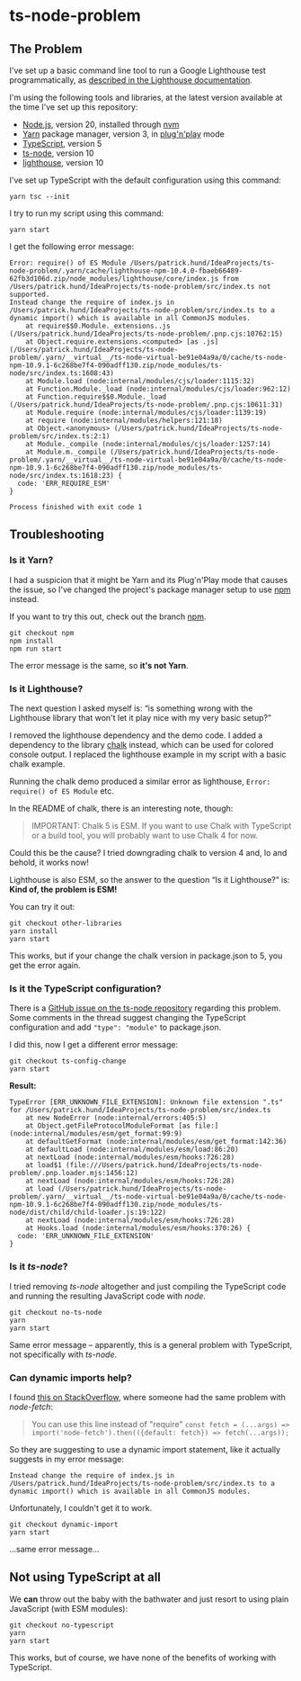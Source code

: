 # ts-node-problem

## The Problem

I've set up a basic command line tool to run a Google Lighthouse test
programmatically, as
[described in the Lighthouse documentation](https://github.com/GoogleChrome/lighthouse/blob/main/docs/readme.md).

I'm using the following tools and libraries, at the latest version available at
the time I've set up this repository:

- [Node.js](https://nodejs.org/en), version 20, installed through
  [nvm](https://github.com/nvm-sh/nvm)
- [Yarn](https://yarnpkg.com/) package manager, version 3, in
  [plug'n'play](https://yarnpkg.com/features/pnp#initializing-pnp) mode
- [TypeScript](https://www.typescriptlang.org/), version 5
- [ts-node](https://github.com/TypeStrong/ts-node), version 10
- [lighthouse](https://github.com/GoogleChrome/lighthouse#readme), version 10

I've set up TypeScript with the default configuration using this command:

```
yarn tsc --init
```

I try to run my script using this command:

```
yarn start
```

I get the following error message:

```
Error: require() of ES Module /Users/patrick.hund/IdeaProjects/ts-node-problem/.yarn/cache/lighthouse-npm-10.4.0-fbaeb66489-62fb3d106d.zip/node_modules/lighthouse/core/index.js from /Users/patrick.hund/IdeaProjects/ts-node-problem/src/index.ts not supported.
Instead change the require of index.js in /Users/patrick.hund/IdeaProjects/ts-node-problem/src/index.ts to a dynamic import() which is available in all CommonJS modules.
    at require$$0.Module._extensions..js (/Users/patrick.hund/IdeaProjects/ts-node-problem/.pnp.cjs:10762:15)
    at Object.require.extensions.<computed> [as .js] (/Users/patrick.hund/IdeaProjects/ts-node-problem/.yarn/__virtual__/ts-node-virtual-be91e04a9a/0/cache/ts-node-npm-10.9.1-6c268be7f4-090adff130.zip/node_modules/ts-node/src/index.ts:1608:43)
    at Module.load (node:internal/modules/cjs/loader:1115:32)
    at Function.Module._load (node:internal/modules/cjs/loader:962:12)
    at Function.require$$0.Module._load (/Users/patrick.hund/IdeaProjects/ts-node-problem/.pnp.cjs:10611:31)
    at Module.require (node:internal/modules/cjs/loader:1139:19)
    at require (node:internal/modules/helpers:121:18)
    at Object.<anonymous> (/Users/patrick.hund/IdeaProjects/ts-node-problem/src/index.ts:2:1)
    at Module._compile (node:internal/modules/cjs/loader:1257:14)
    at Module.m._compile (/Users/patrick.hund/IdeaProjects/ts-node-problem/.yarn/__virtual__/ts-node-virtual-be91e04a9a/0/cache/ts-node-npm-10.9.1-6c268be7f4-090adff130.zip/node_modules/ts-node/src/index.ts:1618:23) {
  code: 'ERR_REQUIRE_ESM'
}

Process finished with exit code 1
```

## Troubleshooting

### Is it Yarn?

I had a suspicion that it might be Yarn and its Plug'n'Play mode that causes the
issue, so I've changed the project's package manager setup to use
[npm](https://www.npmjs.com/) instead.

If you want to try this out, check out the branch
[npm](https://github.com/pahund/ts-node-problem/tree/npm).

```
git checkout npm
npm install
npm run start
```

The error message is the same, so **it's not Yarn**.

### Is it Lighthouse?

The next question I asked myself is: “is something wrong with the Lighthouse
library that won't let it play nice with my very basic setup?”

I removed the lighthouse dependency and the demo code. I added a dependency to
the library [chalk](https://www.npmjs.com/package/chalk) instead, which can be
used for colored console output. I replaced the lighthouse example in my script
with a basic chalk example.

Running the chalk demo produced a similar error as lighthouse,
`Error: require() of ES Module` etc.

In the README of chalk, there is an interesting note, though:

> IMPORTANT: Chalk 5 is ESM. If you want to use Chalk with TypeScript or a build
> tool, you will probably want to use Chalk 4 for now.

Could this be the cause? I tried downgrading chalk to version 4 and, lo and
behold, it works now!

Lighthouse is also ESM, so the answer to the question “Is it Lighthouse?” is:
**Kind of, the problem is ESM!**

You can try it out:

```
git checkout other-libraries
yarn install
yarn start
```

This works, but if your change the chalk version in package.json to 5, you get
the error again.

### Is it the TypeScript configuration?

There is a
[GitHub issue on the ts-node repository](https://github.com/TypeStrong/ts-node/issues/935)
regarding this problem. Some comments in the thread suggest changing the
TypeScript configuration and add `"type": "module"` to package.json.

I did this, now I get a different error message:

```
git checkout ts-config-change
yarn start
```

**Result:**

```
TypeError [ERR_UNKNOWN_FILE_EXTENSION]: Unknown file extension ".ts" for /Users/patrick.hund/IdeaProjects/ts-node-problem/src/index.ts
    at new NodeError (node:internal/errors:405:5)
    at Object.getFileProtocolModuleFormat [as file:] (node:internal/modules/esm/get_format:99:9)
    at defaultGetFormat (node:internal/modules/esm/get_format:142:36)
    at defaultLoad (node:internal/modules/esm/load:86:20)
    at nextLoad (node:internal/modules/esm/hooks:726:28)
    at load$1 (file:///Users/patrick.hund/IdeaProjects/ts-node-problem/.pnp.loader.mjs:1456:12)
    at nextLoad (node:internal/modules/esm/hooks:726:28)
    at load (/Users/patrick.hund/IdeaProjects/ts-node-problem/.yarn/__virtual__/ts-node-virtual-be91e04a9a/0/cache/ts-node-npm-10.9.1-6c268be7f4-090adff130.zip/node_modules/ts-node/dist/child/child-loader.js:19:122)
    at nextLoad (node:internal/modules/esm/hooks:726:28)
    at Hooks.load (node:internal/modules/esm/hooks:370:26) {
  code: 'ERR_UNKNOWN_FILE_EXTENSION'
}
```

### Is it _ts-node_?

I tried removing _ts-node_ altogether and just compiling the TypeScript code and
running the resulting JavaScript code with _node_.

```
git checkout no-ts-node
yarn
yarn start
```

Same error message – apparently, this is a general problem with TypeScript, not
specifically with _ts-node_.

### Can dynamic imports help?

I found [this on StackOverflow](https://stackoverflow.com/a/75281896/1253156),
where someone had the same problem with _node-fetch_:

> You can use this line instead of "require"
> `const fetch = (...args) => import('node-fetch').then(({default: fetch}) => fetch(...args));`

So they are suggesting to use a dynamic import statement, like it actually suggests in my error message:

```
Instead change the require of index.js in /Users/patrick.hund/IdeaProjects/ts-node-problem/src/index.ts to a dynamic import() which is available in all CommonJS modules.
```

Unfortunately, I couldn't get it to work.

```
git checkout dynamic-import
yarn start
```

…same error message…

## Not using TypeScript at all

We **can** throw out the baby with the bathwater and just resort to using plain JavaScript (with ESM modules):

```
git checkout no-typescript
yarn
yarn start
```

This works, but of course, we have none of the benefits of working with TypeScript.
